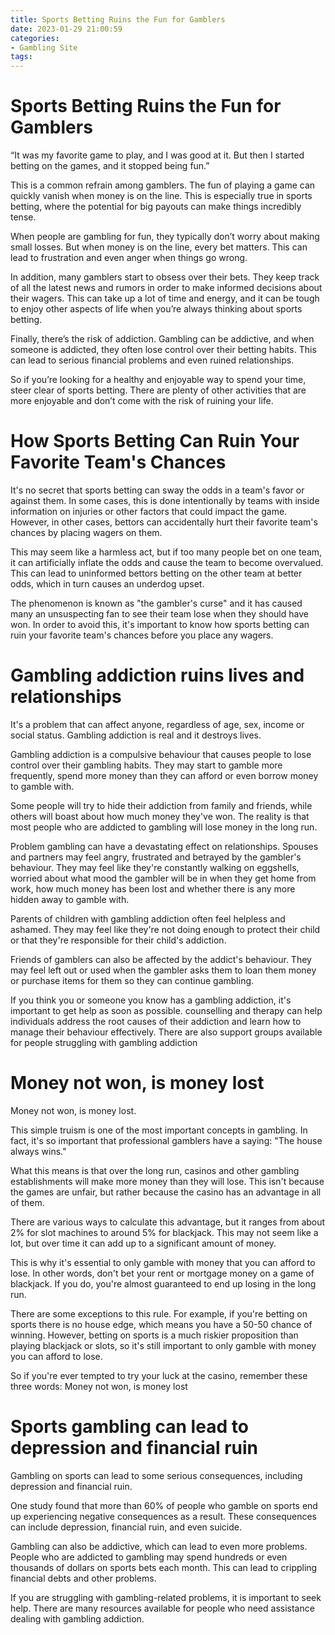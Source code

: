 ```yaml
---
title: Sports Betting Ruins the Fun for Gamblers
date: 2023-01-29 21:00:59
categories:
- Gambling Site
tags:
---
```



#  Sports Betting Ruins the Fun for Gamblers

“It was my favorite game to play, and I was good at it. But then I started betting on the games, and it stopped being fun.”

This is a common refrain among gamblers. The fun of playing a game can quickly vanish when money is on the line. This is especially true in sports betting, where the potential for big payouts can make things incredibly tense.

When people are gambling for fun, they typically don’t worry about making small losses. But when money is on the line, every bet matters. This can lead to frustration and even anger when things go wrong.

In addition, many gamblers start to obsess over their bets. They keep track of all the latest news and rumors in order to make informed decisions about their wagers. This can take up a lot of time and energy, and it can be tough to enjoy other aspects of life when you’re always thinking about sports betting.

Finally, there’s the risk of addiction. Gambling can be addictive, and when someone is addicted, they often lose control over their betting habits. This can lead to serious financial problems and even ruined relationships.

So if you’re looking for a healthy and enjoyable way to spend your time, steer clear of sports betting. There are plenty of other activities that are more enjoyable and don’t come with the risk of ruining your life.

#  How Sports Betting Can Ruin Your Favorite Team's Chances

It's no secret that sports betting can sway the odds in a team's favor or against them. In some cases, this is done intentionally by teams with inside information on injuries or other factors that could impact the game. However, in other cases, bettors can accidentally hurt their favorite team's chances by placing wagers on them.

This may seem like a harmless act, but if too many people bet on one team, it can artificially inflate the odds and cause the team to become overvalued. This can lead to uninformed bettors betting on the other team at better odds, which in turn causes an underdog upset.

The phenomenon is known as "the gambler's curse" and it has caused many an unsuspecting fan to see their team lose when they should have won. In order to avoid this, it's important to know how sports betting can ruin your favorite team's chances before you place any wagers.

#  Gambling addiction ruins lives and relationships

It's a problem that can affect anyone, regardless of age, sex, income or social status. Gambling addiction is real and it destroys lives.

Gambling addiction is a compulsive behaviour that causes people to lose control over their gambling habits. They may start to gamble more frequently, spend more money than they can afford or even borrow money to gamble with.

Some people will try to hide their addiction from family and friends, while others will boast about how much money they've won. The reality is that most people who are addicted to gambling will lose money in the long run.

Problem gambling can have a devastating effect on relationships. Spouses and partners may feel angry, frustrated and betrayed by the gambler's behaviour. They may feel like they're constantly walking on eggshells, worried about what mood the gambler will be in when they get home from work, how much money has been lost and whether there is any more hidden away to gamble with.

Parents of children with gambling addiction often feel helpless and ashamed. They may feel like they're not doing enough to protect their child or that they're responsible for their child's addiction.

Friends of gamblers can also be affected by the addict's behaviour. They may feel left out or used when the gambler asks them to loan them money or purchase items for them so they can continue gambling.

If you think you or someone you know has a gambling addiction, it's important to get help as soon as possible. counselling and therapy can help individuals address the root causes of their addiction and learn how to manage their behaviour effectively. There are also support groups available for people struggling with gambling addiction

#  Money not won, is money lost

Money not won, is money lost.

This simple truism is one of the most important concepts in gambling. In fact, it's so important that professional gamblers have a saying: "The house always wins."

What this means is that over the long run, casinos and other gambling establishments will make more money than they will lose. This isn't because the games are unfair, but rather because the casino has an advantage in all of them.

There are various ways to calculate this advantage, but it ranges from about 2% for slot machines to around 5% for blackjack. This may not seem like a lot, but over time it can add up to a significant amount of money.

This is why it's essential to only gamble with money that you can afford to lose. In other words, don't bet your rent or mortgage money on a game of blackjack. If you do, you're almost guaranteed to end up losing in the long run.

There are some exceptions to this rule. For example, if you're betting on sports there is no house edge, which means you have a 50-50 chance of winning. However, betting on sports is a much riskier proposition than playing blackjack or slots, so it's still important to only gamble with money you can afford to lose.

So if you're ever tempted to try your luck at the casino, remember these three words: Money not won, is money lost

#  Sports gambling can lead to depression and financial ruin

Gambling on sports can lead to some serious consequences, including depression and financial ruin.

One study found that more than 60% of people who gamble on sports end up experiencing negative consequences as a result. These consequences can include depression, financial ruin, and even suicide.

Gambling can also be addictive, which can lead to even more problems. People who are addicted to gambling may spend hundreds or even thousands of dollars on sports bets each month. This can lead to crippling financial debts and other problems.

If you are struggling with gambling-related problems, it is important to seek help. There are many resources available for people who need assistance dealing with gambling addiction.